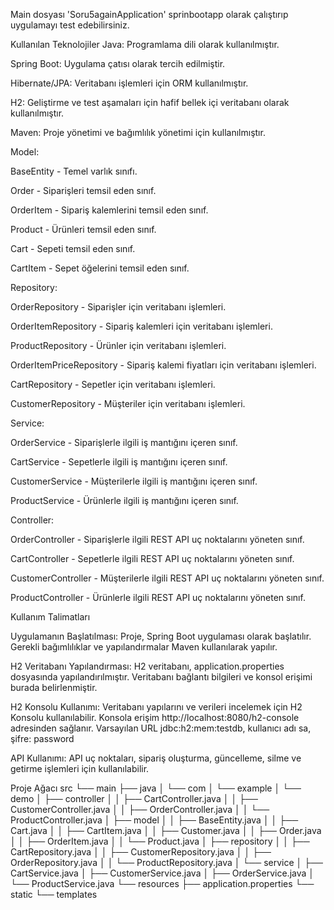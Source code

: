 
Main dosyası 'Soru5againApplication' sprinbootapp olarak çalıştırıp uygulamayı test edebilirsiniz.

Kullanılan Teknolojiler
Java: Programlama dili olarak kullanılmıştır.

Spring Boot: Uygulama çatısı olarak tercih edilmiştir.

Hibernate/JPA: Veritabanı işlemleri için ORM kullanılmıştır.

H2: Geliştirme ve test aşamaları için hafif bellek içi veritabanı olarak kullanılmıştır.

Maven: Proje yönetimi ve bağımlılık yönetimi için kullanılmıştır.


Model:

BaseEntity - Temel varlık sınıfı.

Order - Siparişleri temsil eden sınıf.

OrderItem - Sipariş kalemlerini temsil eden sınıf.

Product - Ürünleri temsil eden sınıf.

Cart - Sepeti temsil eden sınıf.

CartItem - Sepet öğelerini temsil eden sınıf.



Repository:

OrderRepository - Siparişler için veritabanı işlemleri.

OrderItemRepository - Sipariş kalemleri için veritabanı işlemleri.

ProductRepository - Ürünler için veritabanı işlemleri.

OrderItemPriceRepository - Sipariş kalemi fiyatları için veritabanı işlemleri.

CartRepository - Sepetler için veritabanı işlemleri.

CustomerRepository - Müşteriler için veritabanı işlemleri.




Service:

OrderService - Siparişlerle ilgili iş mantığını içeren sınıf.

CartService - Sepetlerle ilgili iş mantığını içeren sınıf.

CustomerService - Müşterilerle ilgili iş mantığını içeren sınıf.

ProductService - Ürünlerle ilgili iş mantığını içeren sınıf.


Controller:

OrderController - Siparişlerle ilgili REST API uç noktalarını yöneten sınıf.

CartController - Sepetlerle ilgili REST API uç noktalarını yöneten sınıf.

CustomerController - Müşterilerle ilgili REST API uç noktalarını yöneten sınıf.

ProductController - Ürünlerle ilgili REST API uç noktalarını yöneten sınıf.




Kullanım Talimatları

Uygulamanın Başlatılması: Proje, Spring Boot uygulaması olarak başlatılır. Gerekli bağımlılıklar ve yapılandırmalar Maven kullanılarak yapılır.

H2 Veritabanı Yapılandırması: H2 veritabanı, application.properties dosyasında yapılandırılmıştır. Veritabanı bağlantı bilgileri ve konsol erişimi burada belirlenmiştir.

H2 Konsolu Kullanımı: Veritabanı yapılarını ve verileri incelemek için H2 Konsolu kullanılabilir. Konsola erişim http://localhost:8080/h2-console adresinden sağlanır. Varsayılan URL jdbc:h2:mem:testdb, kullanıcı adı sa, şifre: password

API Kullanımı: API uç noktaları, sipariş oluşturma, güncelleme, silme ve getirme işlemleri için kullanılabilir.




Proje Ağacı
src
└── main
    ├── java
    │   └── com
    │       └── example
    │           └── demo
    │               ├── controller
    │               │   ├── CartController.java
    │               │   ├── CustomerController.java
    │               │   ├── OrderController.java
    │               │   └── ProductController.java
    │               ├── model
    │               │   ├── BaseEntity.java
    │               │   ├── Cart.java
    │               │   ├── CartItem.java
    │               │   ├── Customer.java
    │               │   ├── Order.java
    │               │   ├── OrderItem.java
    │               │   └── Product.java
    │               ├── repository
    │               │   ├── CartRepository.java
    │               │   ├── CustomerRepository.java
    │               │   ├── OrderRepository.java
    │               │   └── ProductRepository.java
    │               └── service
    │                   ├── CartService.java
    │                   ├── CustomerService.java
    │                   ├── OrderService.java
    │                   └── ProductService.java
    └── resources
        ├── application.properties
        └── static
        └── templates

        
